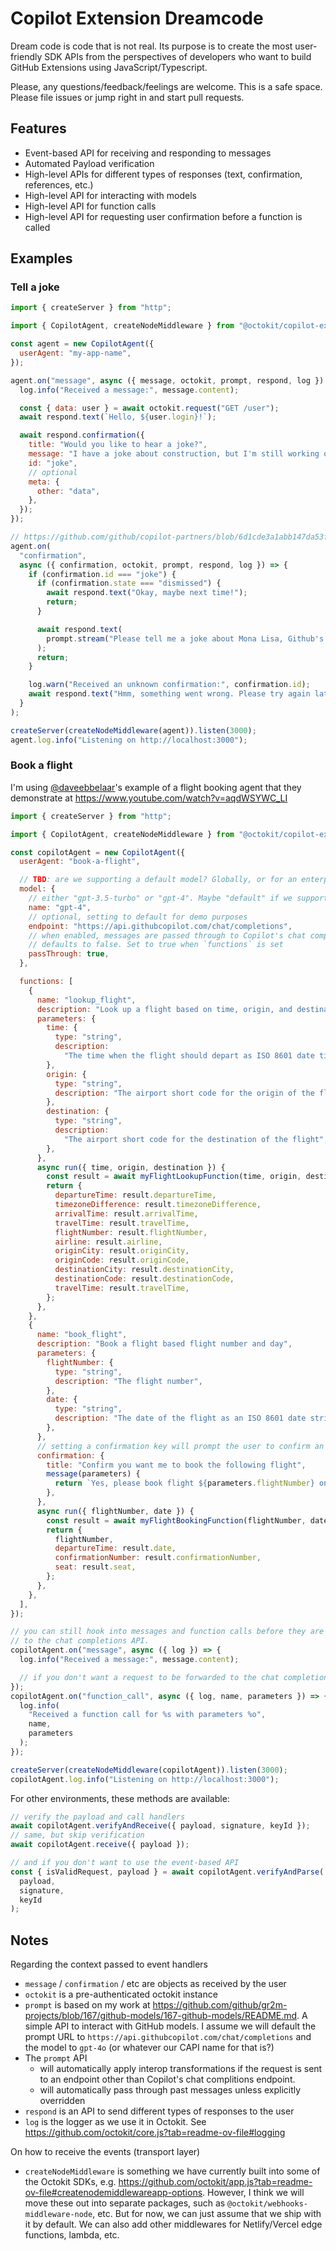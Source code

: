 # Copilot Extension Dreamcode

Dream code is code that is not real. Its purpose is to create the most user-friendly SDK APIs from the perspectives of developers who want to build GitHub Extensions using JavaScript/Typescript.

Please, any questions/feedback/feelings are welcome. This is a safe space. Please file issues or jump right in and start pull requests.

## Features

- Event-based API for receiving and responding to messages
- Automated Payload verification
- High-level APIs for different types of responses (text, confirmation, references, etc.)
- High-level API for interacting with models
- High-level API for function calls
- High-level API for requesting user confirmation before a function is called

## Examples

### Tell a joke

```js
import { createServer } from "http";

import { CopilotAgent, createNodeMiddleware } from "@octokit/copilot-extension";

const agent = new CopilotAgent({
  userAgent: "my-app-name",
});

agent.on("message", async ({ message, octokit, prompt, respond, log }) => {
  log.info("Received a message:", message.content);

  const { data: user } = await octokit.request("GET /user");
  await respond.text(`Hello, ${user.login}!`);

  await respond.confirmation({
    title: "Would you like to hear a joke?",
    message: "I have a joke about construction, but I'm still working on it.",
    id: "joke",
    // optional
    meta: {
      other: "data",
    },
  });
});

// https://github.com/github/copilot-partners/blob/6d1cde3a1abb147da53f1a39864661dc824d40b5/docs/confirmations.md
agent.on(
  "confirmation",
  async ({ confirmation, octokit, prompt, respond, log }) => {
    if (confirmation.id === "joke") {
      if (confirmation.state === "dismissed") {
        await respond.text("Okay, maybe next time!");
        return;
      }

      await respond.text(
        prompt.stream("Please tell me a joke about Mona Lisa, Github's mascot.")
      );
      return;
    }

    log.warn("Received an unknown confirmation:", confirmation.id);
    await respond.text("Hmm, something went wrong. Please try again later.");
  }
);

createServer(createNodeMiddleware(agent)).listen(3000);
agent.log.info("Listening on http://localhost:3000");
```

### Book a flight

I'm using [@daveebbelaar](https://github.com/daveebbelaar)'s example of a flight booking agent that they demonstrate at https://www.youtube.com/watch?v=aqdWSYWC_LI

```js
import { createServer } from "http";

import { CopilotAgent, createNodeMiddleware } from "@octokit/copilot-extension";

const copilotAgent = new CopilotAgent({
  userAgent: "book-a-flight",

  // TBD: are we supporting a default model? Globally, or for an enterprise/organization/user?
  model: {
    // either "gpt-3.5-turbo" or "gpt-4". Maybe "default" if we support that server-side or want to support that in the SDK?
    name: "gpt-4",
    // optional, setting to default for demo purposes
    endpoint: "https://api.githubcopilot.com/chat/completions",
    // when enabled, messages are passed through to Copilot's chat completions API
    // defaults to false. Set to true when `functions` is set
    passThrough: true,
  },

  functions: [
    {
      name: "lookup_flight",
      description: "Look up a flight based on time, origin, and destination",
      parameters: {
        time: {
          type: "string",
          description:
            "The time when the flight should depart as ISO 8601 date time string",
        },
        origin: {
          type: "string",
          description: "The airport short code for the origin of the flight",
        },
        destination: {
          type: "string",
          description:
            "The airport short code for the destination of the flight",
        },
      },
      async run({ time, origin, destination }) {
        const result = await myFlightLookupFunction(time, origin, destination);
        return {
          departureTime: result.departureTime,
          timezoneDifference: result.timezoneDifference,
          arrivalTime: result.arrivalTime,
          travelTime: result.travelTime,
          flightNumber: result.flightNumber,
          airline: result.airline,
          originCity: result.originCity,
          originCode: result.originCode,
          destinationCity: result.destinationCity,
          destinationCode: result.destinationCode,
          travelTime: result.travelTime,
        };
      },
    },
    {
      name: "book_flight",
      description: "Book a flight based flight number and day",
      parameters: {
        flightNumber: {
          type: "string",
          description: "The flight number",
        },
        date: {
          type: "string",
          description: "The date of the flight as an ISO 8601 date string",
        },
      },
      // setting a confirmation key will prompt the user to confirm an action before it is taken
      confirmation: {
        title: "Confirm you want me to book the following flight",
        message(parameters) {
          return `Yes, please book flight ${parameters.flightNumber} on ${parameters.date}`;
        },
      },
      async run({ flightNumber, date }) {
        const result = await myFlightBookingFunction(flightNumber, date);
        return {
          flightNumber,
          departureTime: result.date,
          confirmationNumber: result.confirmationNumber,
          seat: result.seat,
        };
      },
    },
  ],
});

// you can still hook into messages and function calls before they are passed through
// to the chat completions API.
copilotAgent.on("message", async ({ log }) => {
  log.info("Received a message:", message.content);

  // if you don't want a request to be forwarded to the chat completions API, call `await respond.done()` explicitly
});
copilotAgent.on("function_call", async ({ log, name, parameters }) => {
  log.info(
    "Received a function call for %s with parameters %o",
    name,
    parameters
  );
});

createServer(createNodeMiddleware(copilotAgent)).listen(3000);
copilotAgent.log.info("Listening on http://localhost:3000");
```

For other environments, these methods are available:

```js
// verify the payload and call handlers
await copilotAgent.verifyAndReceive({ payload, signature, keyId });
// same, but skip verification
await copilotAgent.receive({ payload });

// and if you don't want to use the event-based API
const { isValidRequest, payload } = await copilotAgent.verifyAndParse(
  payload,
  signature,
  keyId
);
```

## Notes

Regarding the context passed to event handlers

- `message` / `confirmation` / etc are objects as received by the user
- `octokit` is a pre-authenticated octokit instance
- `prompt` is based on my work at https://github.com/github/gr2m-projects/blob/167/github-models/167-github-models/README.md. A simple API to interact with GitHub models. I assume we will default the prompt URL to `https://api.githubcopilot.com/chat/completions` and the model to `gpt-4o` (or whatever our CAPI name for that is?)
- The `prompt` API
  - will automatically apply interop transformations if the request is sent to an endpoint other than Copilot's chat complitions endpoint.
  - will automatically pass through past messages unless explicitly overridden
- `respond` is an API to send different types of responses to the user
- `log` is the logger as we use it in Octokit. See https://github.com/octokit/core.js?tab=readme-ov-file#logging

On how to receive the events (transport layer)

- `createNodeMiddleware` is something we have currently built into some of the Octokit SDKs, e.g. https://github.com/octokit/app.js?tab=readme-ov-file#createnodemiddlewareapp-options. However, I think we will move these out into separate packages, such as `@octokit/webhooks-middleware-node`, etc. But for now, we can just assume that we ship with it by default. We can also add other middlewares for Netlify/Vercel edge functions, lambda, etc.
